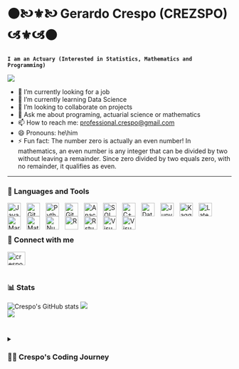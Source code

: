 # ⚫🙤⚜🙤 Gerardo Crespo (CREZSPO) 🙦⚜🙦⚫ 

**`I am an Actuary (Interested in Statistics, Mathematics and Programming)`**

<!--
**CREZSPO/CREZSPO** is a ✨ _special_ ✨ repository because its `README.md` (this file) appears on your GitHub profile.

Here are some ideas to get you started:
-->
[![](https://visitcount.itsvg.in/api?id=CREZSPO&icon=0&color=0)](https://visitcount.itsvg.in)
- 🔭 I’m currently looking for a job  
- 🌱 I’m currently learning Data Science
- 👯 I’m looking to collaborate on projects
- 💬 Ask me about programing, actuarial science or mathematics
- 📫 How to reach me: professional.crespo@gmail.com
- 😄 Pronouns: he\him
- ⚡ Fun fact: The number zero is actually an even number! In mathematics, an even number is any integer that can be divided by two without leaving a remainder. Since zero divided by two equals zero, with no remainder, it qualifies as even.

---

### 🧰 Languages and Tools

<img align="left" alt="Java" width="30px" style="padding-right:10px;" src="https://cdn.jsdelivr.net/gh/devicons/devicon/icons/java/java-original.svg"/>
<img align="left" alt="Git" width="30px" style="padding-right:10px;" src="https://cdn.jsdelivr.net/gh/devicons/devicon/icons/git/git-original.svg" />
<img align="left" alt="Python" width="30px" style="padding-right:10px;" src="https://cdn.jsdelivr.net/gh/devicons/devicon/icons/python/python-plain.svg" />
<img align="left" alt="GitHub" width="30px" style="padding-right:10px;" src="https://cdn.jsdelivr.net/gh/devicons/devicon/icons/github/github-original.svg" />
<img align="left" alt="Anaconda" width="30px" style="padding-right:10px;" src="https://cdn.jsdelivr.net/gh/devicons/devicon@latest/icons/anaconda/anaconda-original.svg" />
<img align="left" alt="SQL" width="30px" style="padding-right:10px;" src="https://cdn.jsdelivr.net/gh/devicons/devicon@latest/icons/postgresql/postgresql-original-wordmark.svg" />
<img align="left" alt="C++" width="30px" style="padding-right:10px;" src="https://cdn.jsdelivr.net/gh/devicons/devicon@latest/icons/cplusplus/cplusplus-plain.svg" />
<img align="left" alt="DataGrip" width="30px" style="padding-right:10px;" src="https://cdn.jsdelivr.net/gh/devicons/devicon@latest/icons/datagrip/datagrip-original.svg" />
<img align="left" alt="Jupyter" width="30px" style="padding-right:10px;" src="https://cdn.jsdelivr.net/gh/devicons/devicon@latest/icons/jupyter/jupyter-original-wordmark.svg" />
<img align="left" alt="Kaggle" width="30px" style="padding-right:10px;" src="https://cdn.jsdelivr.net/gh/devicons/devicon@latest/icons/kaggle/kaggle-original.svg" />
<img align="left" alt="Latex" width="30px" style="padding-right:10px;" src="https://cdn.jsdelivr.net/gh/devicons/devicon@latest/icons/latex/latex-original.svg" />
<img align="left" alt="Markdown" width="30px" style="padding-right:10px;" src="https://cdn.jsdelivr.net/gh/devicons/devicon@latest/icons/markdown/markdown-original.svg" />
<img align="left" alt="Matplotlib" width="30px" style="padding-right:10px;" src="https://cdn.jsdelivr.net/gh/devicons/devicon@latest/icons/matplotlib/matplotlib-original.svg" />
<img align="left" alt="Numpy" width="30px" style="padding-right:10px;" src="https://cdn.jsdelivr.net/gh/devicons/devicon@latest/icons/numpy/numpy-original.svg" />
<img align="left" alt="R" width="30px" style="padding-right:10px;" src="https://cdn.jsdelivr.net/gh/devicons/devicon@latest/icons/r/r-plain.svg" />
<img align="left" alt="Rstudio" width="30px" style="padding-right:10px;" src="https://cdn.jsdelivr.net/gh/devicons/devicon@latest/icons/rstudio/rstudio-original.svg" />
<br>
<img align="left" alt="VisualBasic" width="30px" style="padding-right:10px;" src="https://cdn.jsdelivr.net/gh/devicons/devicon@latest/icons/visualbasic/visualbasic-original.svg" />
<img align="left" alt="VisualStudio" width="30px" style="padding-right:10px;" src="https://cdn.jsdelivr.net/gh/devicons/devicon@latest/icons/visualstudio/visualstudio-original.svg" />
<br />

#

### 💼 Connect with me
<p align="left">
<a href="https://www.linkedin.com/in/gerardo-crespo-bravo/" target="blank"><img align="center" src="https://raw.githubusercontent.com/rahuldkjain/github-profile-readme-generator/master/src/images/icons/Social/linked-in-alt.svg" alt="crespo" height="30" width="40" /></a>
</p>

#

### 📊 Stats

![Crespo's GitHub stats](https://github-readme-stats.vercel.app/api?username=CREZSPO&show_icons=true&theme=highcontrast)
![](https://github-readme-streak-stats.herokuapp.com/?user=CREZSPO&theme=highcontrast&hide_border=false)<br/>
![](https://github-readme-stats.vercel.app/api/top-langs/?username=CREZSPO&theme=highcontrast&hide_border=false&include_all_commits=true&count_private=true&layout=compact)
#

<details>
 <summary><h3>👨‍💻 Crespo's Coding Journey</h3></summary>
   I started my coding journey as an actuarial science student with a passion to learn everything I could about this programming world - code, java, theory. Mathematics, Statistics and Programming have always been my passions. In my social service I explore more on scientific dissemination because I feel like sharing your knowledge to others is also an important part of what a professional should do. Right now I'm learning data science, in today's in todays world where massive amounts of information are created everyday, statistics are becoming a trend and as I said earlier this as been my passion and I'm pursuing it. 

#

[website]: 
[youtube]: 

#
